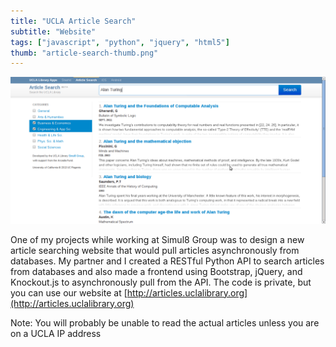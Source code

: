 ```yaml
---
title: "UCLA Article Search"
subtitle: "Website"
tags: ["javascript", "python", "jquery", "html5"]
thumb: "article-search-thumb.png"
---
```


![A screenshot of Article Search](/images/portfolio/article-search.png)

One of my projects while working at Simul8 Group was to design a new article searching website that would pull articles asynchronously from databases.
My partner and I created a RESTful Python API to search articles from databases and
also made a frontend using Bootstrap, jQuery, and Knockout.js to asynchronously pull from the API.
The code is private, but you can use our website at [http://articles.uclalibrary.org](http://articles.uclalibrary.org)

Note: You will probably be unable to read the actual articles unless you are on a UCLA IP address
